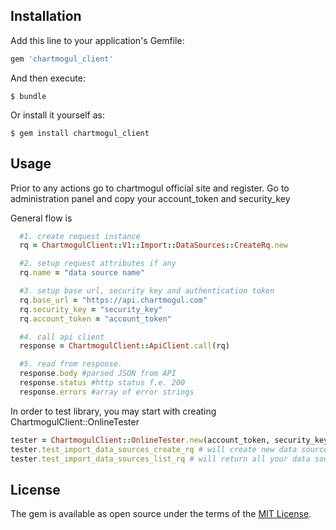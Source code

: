 ## Installation

Add this line to your application's Gemfile:

```ruby
gem 'chartmogul_client'
```

And then execute:

    $ bundle

Or install it yourself as:

    $ gem install chartmogul_client

## Usage

Prior to any actions go to chartmogul official site and register. Go to administration panel and copy your account_token and security_key

General flow is
```ruby
  #1. create request instance
  rq = ChartmogulClient::V1::Import::DataSources::CreateRq.new

  #2. setup request attributes if any
  rq.name = "data source name"

  #3. setup base url, security key and authentication token
  rq.base_url = "https://api.chartmogul.com"
  rq.security_key = "security_key"
  rq.account_token = "account_token"

  #4. call api client
  response = ChartmogulClient::ApiClient.call(rq)

  #5. read from response.
  response.body #parsed JSON from API
  response.status #http status f.e. 200
  response.errors #array of error strings

```

In order to test library, you may start with creating ChartmogulClient::OnlineTester
```ruby
tester = ChartmogulClient::OnlineTester.new(account_token, security_key)
tester.test_import_data_sources_create_rq # will create new data source with default name
tester.test_import_data_sources_list_rq # will return all your data sources
```

## License

The gem is available as open source under the terms of the [MIT License](http://opensource.org/licenses/MIT).